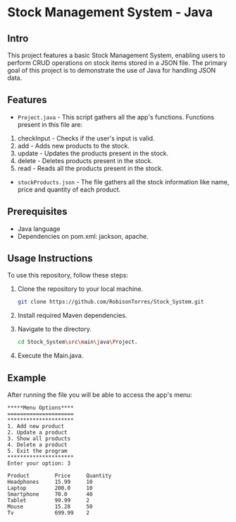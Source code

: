 # Stock Management System - Java

## Intro
This project features a basic Stock Management System, enabling users to perform CRUD operations on stock items stored in a JSON file. The primary goal of this project is to demonstrate the use of Java for handling JSON data.

## Features 

 - ```Project.java``` - This script gathers all the app's functions.
 Functions present in this file are:
  1. checkInput - Checks if the user's input is valid.
  2. add - Adds new products to the stock.
  3. update - Updates the products present in the stock.
  4. delete - Deletes products present in the stock.
  5. read - Reads all the products present in the stock.

 - ```stockProducts.json``` - The file gathers all the stock information like name, price and quantity of each product.
 
## Prerequisites

- Java language
- Dependencies on pom.xml: jackson, apache.

## Usage Instructions

To use this repository, follow these steps:

1. Clone the repository to your local machine.

    ```bash
    git clone https://github.com/RobisonTorres/Stock_System.git

2. Install required Maven dependencies.

3. Navigate to the directory.

    ```bash
    cd Stock_System\src\main\java\Project.

4. Execute the Main.java.

## Example

After running the file you will be able to access the app's menu:

```
*****Menu Options**** 
=====================
*********************
1. Add new product
2. Update a product
3. Show all products
4. Delete a product
5. Exit the program
*********************
Enter your option: 3

Product        Price     Quantity  
Headphones     15.99     10        
Laptop         200.0     10        
Smartphone     70.0      40        
Tablet         99.99     2         
Mouse          15.28     50        
Tv             699.99    2         

```
